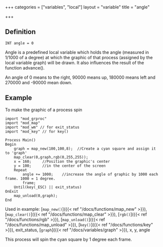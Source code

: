 +++
categories = ["variables", "local"]
layout = "variable"
title = "angle"

+++

## Definition

    INT angle = 0

Angle is a predefined local variable which holds the angle (measured in 1/1000 of a degree) at which the graphic of that process (assigned by the local variable graph) will be drawn. It also influences the result of the function advance().

An angle of 0 means to the right, 90000 means up, 180000 means left and 270000 and -90000 mean down.

## Example

To make the graphic of a process spin

```
import "mod_grproc"
import "mod_map"
import "mod_wm" // for exit_status
import "mod_key" // for key()

Process Main()
Begin
    graph = map_new(100,100,8);  //Create a cyan square and assign it to 'graph'
    map_clear(0,graph,rgb(0,255,255));
    x = 160;     //Position the graphic's center
    y = 100;     //in the center of the screen
    Repeat
        angle += 1000;    //increase the angle of graphic by 1000 each frame. 1000 = 1 degree.
        frame;
    Until(key(_ESC) || exit_status)
OnExit
    map_unload(0,graph);
End
```

Used in example: [`map_new()`]({{< ref "/docs/functions/map_new" >}}), [`map_clear()`]({{< ref "/docs/functions/map_clear" >}}), [`rgb()`]({{< ref "/docs/functions/rgb" >}}), [`map_unload()`]({{< ref "/docs/functions/map_unload" >}}), [`key()`]({{< ref "/docs/functions/key" >}}), exit_status, [`graph`]({{< ref "/docs/variables/graph" >}}), x, y, angle

This process will spin the cyan square by 1 degree each frame.

